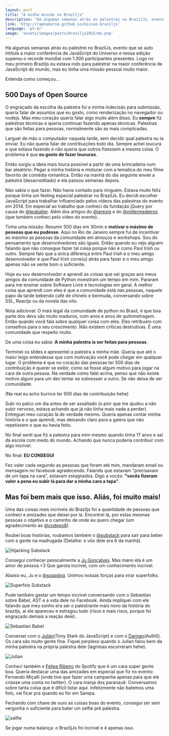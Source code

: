 ```yaml
---
layout: post
title: "A minha missão no Braziljs"
description: "Há algumas semanas atrás eu palestrei no BrazilJs, evento que se auto intitula a maior conferência de JavaScript do Universo e nessa edição superou o recorde mundial com 1.300 participantes presentes. Logo no meu primeiro Braziljs eu estava indo para palestrar na maior conferência de JavaScript do mundo, mas eu tinha uma missão pessoal muito maior."
link: 'http://raphamorim.github.io/missao-braziljs'
language: 'pt-br'
image: 'assets/images/posts/braziljs2015/me.png'
---
```


Há algumas semanas atrás eu palestrei no BrazilJs, evento que se auto intitula a maior conferência de JavaScript do Universo e nessa edição superou o recorde mundial com 1.300 participantes presentes. Logo no meu primeiro Braziljs eu estava indo para palestrar na maior conferência de JavaScript do mundo, mas eu tinha uma missão pessoal muito maior.

<!-- more -->

Entenda como começou...

## 500 Days of Open Source

O engraçado da escolha da palestra foi a minha indecisão para submissão, queria falar de assuntos que eu gosto, como renderização no navegador ou nodejs. Mas meu coração queria falar algo muito além disso. Eu **sempre** fiz palestras técnicas e queria continuar fazendo apenas técnicas. Palestras que são feitas para pessoas, normalmente são as mais complicadas.

Larguei de mão o computador naquela tarde, sem decidir qual palestra eu ia enviar. Eu não queria falar de contribuições todo dia. Sempre achei loucura o que estava fazendo e não queria que outros fizessem a mesma coisa. O problema é que **eu gosto de fazer loucuras**.

Então surgiu a ideia mais louca possível a partir de uma brincadeira num bar aleatório: Pegar a minha história e misturar com a tematica do meu filme favorito de comédia romantica. Então na manhã do dia seguinte enviei a palestra (desacreditado) e ela passou semanas depois. 

Não sabia o que fazer. Não havia contado para ninguém. Estava muito feliz porque tinha um feeling especial palestrar no BrazilJs. Eu decidi escolher JavaScript para trabalhar influenciado pelos vídeos das palestras do evento em 2014. Em especial ao trabalho que conheci da fundação jQuery por causa do [@leobalter](https://twitter.com/leobalter). Além dos artigos do [@jeresig](http://twitter.com/jeresig) e do [@millermedeiros](https://twitter.com/millermedeiros/) (que também conheci pelo vídeo do evento). 

Tinha uma missão: Resumir 500 dias em 30min e **motivar o máximo de pessoas que eu pudesse**. Aqui no Rio de Janeiro sempre fui de incentivar ao máximo as pessoas da comunidade em almoços e workshops. Sou do pensamento que desenvolvedores são iguais. Então quando eu vejo alguém falando que não consegue fazer tal coisa porque não é como Paul Irish ou outro. Sempre falo que a única diferença entre Paul Irish e o meu amigo desenvolvedor é que Paul Irish corre(u) atrás para fazer e o meu amigo apenas não se sente bom o suficiente. 

Hoje eu sou desenvolvedor e aprendi as coisas que sei graças aos meus amigos da comunidade de Python investiram um tempo em mim. Pararam para me ensinar sobre Software Livre e tecnologias em geral. A melhor coisa que aprendi com eles é que a comunidade está nas pessoas, naquele papo da tarde bebendo café de chinelo e bermuda, conversando sobre SSL, Reactjs ou da novela das oito.

Nota adicional: O mais legal da comunidade de python no Brasil, é que boa parte dos devs são muito maduros, com anos e anos de quilometragem. Então quando você fala sobre qualquer coisa com eles. Eles retribuem com conselhos para o seu crescimento. Não existem críticas destrutivas. É uma comunidade que respeito muito.

De uma coisa eu sabia: **A minha palestra ia ser feitas para pessoas**.

Terminei os slides e apresentei a palestra a minha mãe. Queria que até o maior leigo entendesse que com motivação você pode chegar em qualquer lugar. O problema é que no coração das pessoas ter 500 dias de contribuição é querer se exibir, como se fosse algum motivo para jogar na cara de outra pessoa. Na verdade como falei acima, penso que não existe motivo algum para um dev tentar se sobressair a outro. Se não deixa de ser comunidade. 

(Na real eu acho burrice ter 500 dias de contribuição hehe)

Subi no palco um dia antes de ser assaltado (o pior que me ajudou a não subir nervoso, estava achando que já não tinha mais nada a perder). Entreguei meu coração lá de verdade mesmo. Queria apenas contar minha história e o que aprendi, mas deixando claro para a galera que não repetissem o que eu havia feito. 

No final senti que fiz a palestra para mim mesmo quando tinha 17 anos e saí da escola com medo do mundo. Achando que nunca poderia contribuir com algo incrível.

No final: **EU CONSEGUI**

Fez valer cada segundo as pessoas que foram até mim, mandaram email ou mensagem no facebook agradecendo. Falando que estavam "precisavam de um tapa na cara", estavam estagnados. Digo a vocês: **"vocês fizeram valer a pena eu subir lá para dar a minha cara a tapa"**.

## Mas foi bem mais que isso. Aliás, foi muito mais!

Uma das coisas mais incríveis do Braziljs foi a quantidade de pessoas que conheci e amizades que deixei por lá. Encontrei lá, por estas mesmas pessoas o objetivo e o caminho de onde eu quero chegar (um agradecimento ao [@codepo8](https://twitter.com/codepo8)).

Roubei boas histórias, roubamos também o [@substack](http://twitter.com/substack) para sair para beber com a gente na madrugada (Detalhe: o vôo dele era 6 da manhã).

![Hijacking Substack](/assets/images/posts/braziljs2015/hijack.jpg)

Consegui conhecer pessoalmente a [Ju Gonçalves](http://twitter.com/cyberglot). Mas mano ela é um amor de pessoa <3 Que garota incrível, com um conhecimento incrível. 

Abaixo eu, Ju e o [@soapdog](http://twitter.com/soapdog). Unimos nossas forças para virar superfolks.

![Superfols Substack](/assets/images/posts/braziljs2015/superfolks.jpg)

Pude também gastar um tempo incrível conversando com o Sebastian sobre Babel, AST e a vida dele no Facebook. Ainda impliquei com ele falando que meu sonho era ser o palestrante mais novo da história do braziljs, aí ele apareceu e estragou tudo (risos e mais risos, porque foi engraçado demais a reação dele).

![Sebastian Babel](/assets/images/posts/braziljs2015/babel.jpg)

Conversei com o [Julián](http://twiter.com/julian_duque)(Tony Stark do JavaScript) e com o [Damian](http://twiter.com/dschenkelman)(Auth0). Os cara são muito gente fina. Fiquei perplexo quando o Julian falou bem da minha palestra na própria palestra dele (lagrimas escorreram hehe).

![Julian](/assets/images/posts/braziljs2015/julian.jpg)

Conheci também o [Felipe Ribeiro](https://twitter.com/felipernb) do Spotify que é um cara super gente boa. Queria destacar uma das amizades em especial que fiz no evento: Fernando Miçalli (onde tive que fazer uma campanha apenas para que ele criasse uma conta no twitter). O cara manja dos paranauê. Conversamos sobre tanta coisa que é difícil listar aqui. Infelizmente não batemos uma foto, vai ficar pra quando eu for em Sampa.

Fechando com chave de ouro as coisas boas do evento, consegui ser sem vergonha o suficiente para bater um selfie pré palestra.

![selfie](/assets/images/posts/braziljs2015/selfie.jpg)

Se jogar numa balança: o BraziljJs foi incrível e é apenas isso.

